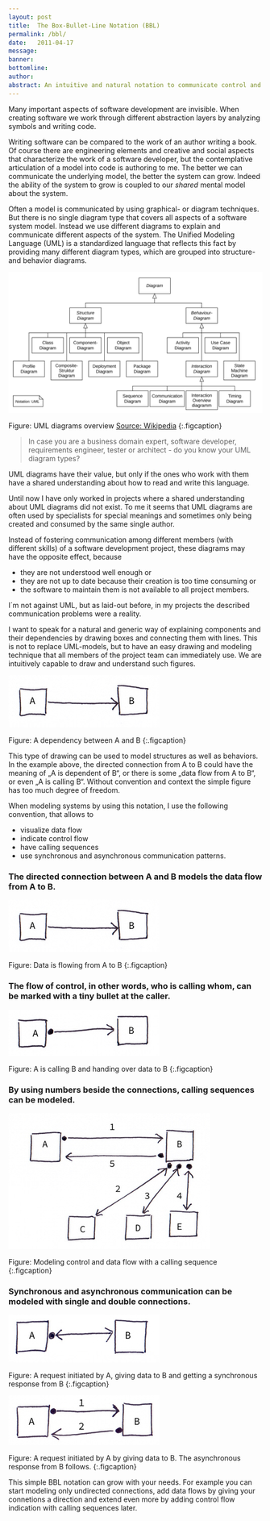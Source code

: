 ```yaml
---
layout: post
title:  The Box-Bullet-Line Notation (BBL)
permalink: /bbl/
date:   2011-04-17
message: 
banner: 
bottomline: 
author: 
abstract: An intuitive and natural notation to communicate control and data flows.
---
```

Many important aspects of software development are invisible. When creating software we work through different abstraction layers by analyzing symbols and writing code. 

Writing software can be compared to the work of an author writing a book. Of course there are engineering elements and creative and social aspects that characterize the work of a software developer, but the contemplative articulation of a model into code is authoring to me. The better we can communicate the underlying model, the better the system can grow. Indeed the ability of the system to grow is coupled to our *shared* mental model about the system.

Often a model is communicated by using graphical- or diagram techniques. But there is no single diagram type that covers all aspects of a software system model. Instead we use different diagrams to explain and communicate different aspects of the system. The Unified Modeling Language (UML) is a standardized language that reflects this fact by providing many different diagram types, which are grouped into structure- and behavior diagrams.

![UML diagrams overview](/i/blog/UML_diagrams_overview.svg)

Figure: UML diagrams overview [Source: Wikipedia](http://en.wikipedia.org/wiki/File:UML_diagrams_overview.svg)
{:.figcaption}

> In case you are a business domain expert, software developer, requirements engineer, tester or architect - do you know your UML diagram types?

UML diagrams have their value, but only if the ones who work with them have a shared understanding about how to read and write this language. 

Until now I have only worked in projects where a shared understanding about UML diagrams did not exist. To me it seems that UML diagrams are often used by specialists for special meanings and sometimes only being created and consumed by the same single author.

Instead of fostering communication among different members (with different skills) of a software development project, these diagrams may have the opposite effect, because 

* they are not understood well enough or 
* they are not up to date because their creation is too time consuming or 
* the software to maintain them is not available to all project members. 

I´m not against UML, but as laid-out before, in my projects the described communication problems were a reality.

I want to speak for a natural and generic way of explaining components and their dependencies by drawing boxes and connecting them with lines. This is not to replace UML-models, but to have an easy drawing and modeling technique that all members of the project team can immediately use. We are intuitively capable to draw and understand such figures.

![Data flow](/i/blog/data_flow.jpg)

Figure: A dependency between A and B
{:.figcaption}

This type of drawing can be used to model structures as well as behaviors. In the example above, the directed connection from A to B could have the meaning of „A is dependent of B“, or there is some „data flow from A to B“, or even „A is calling B“. Without convention and context the simple figure has too much degree of freedom.

When modeling systems by using this notation, I use the following convention, that allows to

* visualize data flow
* indicate control flow
* have calling sequences
* use synchronous and asynchronous communication patterns.

<h3>The directed connection between A and B models the data flow from A to B. </h3>

![Data flow](/i/blog/data_flow.jpg)

Figure: Data is flowing from A to B
{:.figcaption}

<h3>The flow of control, in other words, who is calling whom, can  be marked with a tiny bullet at the caller.</h3>

![Control and data flow](/i/blog/control_and_data_flow.jpg)

Figure: A is calling B and handing over data to B
{:.figcaption}

<h3>By using numbers beside the connections, calling sequences can be modeled.</h3>

![Control and data flow with sequence](/i/blog/control_and_data_flow_sequence.jpg)

Figure: Modeling control and data flow with a calling sequence
{:.figcaption}

<h3>Synchronous and asynchronous communication can be modeled with single and double connections.</h3>

![Synchronous request and response](/i/blog/sync_request_response.jpg)

Figure: A request initiated by A, giving data to B and getting a synchronous response from B
{:.figcaption}


![Request with asynchronous response](/i/blog/request_async_response.jpg)

Figure: A request initiated by A by giving data to B. The asynchronous response from B follows.
{:.figcaption}

This simple BBL notation can grow with your needs. For example you can start modeling only undirected connections, add data flows by giving your connetions a direction and extend even more by adding control flow indication with calling sequences later. 
